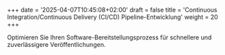 +++
date = '2025-04-07T10:45:08+02:00'
draft = false
title = 'Continuous Integration/Continuous Delivery (CI/CD) Pipeline-Entwicklung'
weight = 20
+++


Optimieren Sie Ihren Software-Bereitstellungsprozess für schnellere und zuverlässigere Veröffentlichungen.
